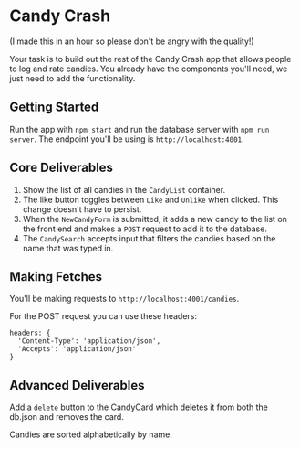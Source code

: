# Candy Crash

(I made this in an hour so please don't be angry with the quality!)

Your task is to build out the rest of the Candy Crash app that allows people to log and rate candies. You already have the components you'll need, we just need to add the functionality.

## Getting Started

Run the app with `npm start` and run the database server with `npm run server`. The endpoint you'll be using is `http://localhost:4001`.

## Core Deliverables

1. Show the list of all candies in the `CandyList` container.
2. The like button toggles between `Like` and `Unlike` when clicked. This change doesn't have to persist.
3. When the `NewCandyForm` is submitted, it adds a new candy to the list on the front end and makes a `POST` request to add it to the database.
4. The `CandySearch` accepts input that filters the candies based on the name that was typed in.

## Making Fetches

You'll be making requests to `http://localhost:4001/candies`.

For the POST request you can use these headers:

```
headers: {
  'Content-Type': 'application/json',
  'Accepts': 'application/json'
}
```

## Advanced Deliverables

Add a `delete` button to the CandyCard which deletes it from both the db.json and removes the card.

Candies are sorted alphabetically by name.
